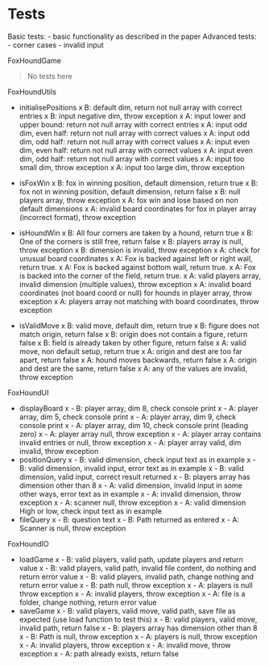 # Tests

Basic tests: 
    - basic functionality as described in the paper
Advanced tests:
    - corner cases
    - invalid input

FoxHoundGame
> No tests here

FoxHoundUtils
- initialisePositions
 x   B: default dim, return not null array with correct entries
 x   B: input negative dim, throw exception
 x   A: input lower and upper bound: return not null array with correct entries
 x   A: input odd dim, even half: return not null array with correct values
 x   A: input odd dim, odd half: return not null array with correct values
 x   A: input even dim, even half: return not null array with correct values
 x   A: input even dim, odd half: return not null array with correct values
 x   A: input too small dim, throw exception
 x   A: input too large dim, throw exception

- isFoxWin
 x   B: fox in winning position, default dimension, return true
 x   B: fox not in winning position, default dimension, return false
 x   B: null players array, throw exception
 x   A: fox win and lose based on non default dimensions
 x   A: invalid board coordinates for fox in player array (incorrect format), throw exception

- isHoundWin
 x   B: All four corners are taken by a hound, return true
 x   B: One of the corners is still free, return false
 x   B: players array is null, throw exception
 x   B: dimension is invalid, throw exception
 x   A: check for unusual board coordinates
 x   A: Fox is backed against left or right wall, return true.
 x   A: Fox is backed against bottom wall, return true.
 x   A: Fox is backed into the corner of the field, return true.
 x   A: valid players array, invalid dimension (multiple values), throw exception
 x   A: invalid board coordinates (not board coord or null) for hounds in player array, throw exception
 x   A: players array not matching with board coordinates, throw exception

- isValidMove
 x   B: valid move, default dim, return true
 x   B: figure does not match origin, return false
 x   B: origin does not contain a figure, return false
 x   B: field is already taken by other figure, return false
 x   A: valid move, non default setup, return true
 x   A: origin and dest are too far apart, return false
 x   A: hound moves backwards, return false
 x   A: origin and dest are the same, return false
 x   A: any of the values are invalid, throw exception
        

FoxHoundUI
- displayBoard
 x   - B: player array, dim 8, check console print
 x   - A: player array, dim 5, check console print
 x   - A: player array, dim 9, check console print
 x   - A: player array, dim 10, check console print (leading zero)
 x   - A: player array null, throw exception
 x   - A: player array contains invalid entries or null, throw exception
 x   - A: player array valid, dim invalid, throw exception
- positionQuery
 x   - B: valid dimension, check input text as in example
 x   - B: valid dimension, invalid input, error text as in example
 x   - B: valid dimension, valid input, correct result returned
 x   - B: players array has dimension other than 8
 x   - A: valid dimension, invalid input in some other ways, error text as in example
 x   - A: invalid dimension, throw exception
 x   - A: scanner null, throw exception
 x   - A: valid dimension High or low, check input text as in example
- fileQuery
 x   - B: question text
 x   - B: Path returned as entered
 x   - A: Scanner is null, throw exception

FoxHoundIO
- loadGame
 x   - B: valid players, valid path, update players and return value
 x   - B: valid players, valid path, invalid file content, do nothing and return error value
 x   - B: valid players, invalid path, change nothing and return error value
 x   - B: path null, throw exception
 x   - A: players is null throw exception
 x   - A: invalid players, throw exception
 x   - A: file is a folder, change nothing, return error value
- saveGame
 x   - B: valid players, valid move, valid path, save file as expected (use load function to test this)
 x   - B: valid players, valid move, invalid path, return false
 x   - B: players array has dimension other than 8
 x   - B: Path is null, throw exception
 x   - A: players is null, throw exception
 x   - A: invalid players, throw exception
 x   - A: invalid move, throw exception
 x   - A: path already exists, return false

